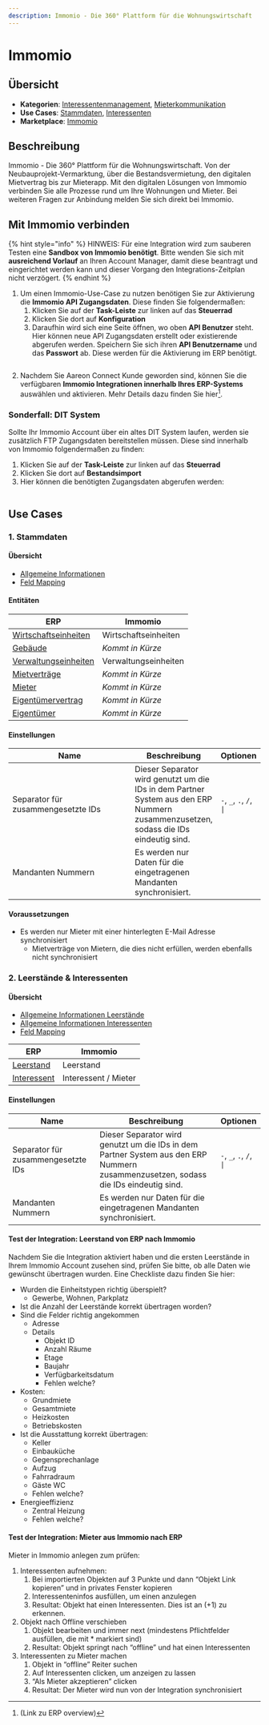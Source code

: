 ```yaml
---
description: Immomio - Die 360° Plattform für die Wohnungswirtschaft
---
```


# Immomio

## Übersicht

* **Kategorien**: [Interessentenmanagement](../kategorien/interessentenmanagement.md), [Mieterkommunikation](../kategorien/mieterkommunikation.md)
* **Use Cases**: [Stammdaten](immomio.md#stammdaten), [Interessenten](../kategorien/interessentenmanagement.md)
* **Marketplace**: [Immomio](https://marketplace.aareon.com/de/listings/immomio)

## Beschreibung

Immomio - Die 360° Plattform für die Wohnungswirtschaft. Von der Neubauprojekt-Vermarktung, über die Bestandsvermietung, den digitalen Mietvertrag bis zur Mieterapp. Mit den digitalen Lösungen von Immomio verbinden Sie alle Prozesse rund um Ihre Wohnungen und Mieter. Bei weiteren Fragen zur Anbindung melden Sie sich direkt bei Immomio.

## Mit Immomio verbinden

{% hint style="info" %}
HINWEIS: Für eine Integration wird zum sauberen Testen eine **Sandbox von Immomio benötigt**. Bitte wenden Sie sich mit **ausreichend Vorlauf** an Ihren Account Manager, damit diese beantragt und eingerichtet werden kann und dieser Vorgang den Integrations-Zeitplan nicht verzögert.
{% endhint %}

1. Um einen Immomio-Use-Case zu nutzen benötigen Sie zur Aktivierung die **Immomio API Zugangsdaten**. Diese finden Sie folgendermaßen:
   1. Klicken Sie auf der **Task-Leiste** zur linken auf das **Steuerrad**
   2. Klicken Sie dort auf **Konfiguration**
   3. Daraufhin wird sich eine Seite öffnen, wo oben **API Benutzer** steht. Hier können neue API Zugangsdaten erstellt oder existierende abgerufen werden. Speichern Sie sich ihren **API Benutzername** und das **Passwort** ab. Diese werden für die Aktivierung im ERP benötigt.

<figure><img src="../.gitbook/assets/immomio_api_access.png" alt=""><figcaption></figcaption></figure>

2. Nachdem Sie Aareon Connect Kunde geworden sind, können Sie die verfügbaren **Immomio Integrationen innerhalb Ihres ERP-Systems** auswählen und aktivieren. Mehr Details dazu finden Sie hier[^1].

### **Sonderfall: DIT System**

Sollte Ihr Immomio Account über ein altes DIT System laufen, werden sie zusätzlich FTP Zugangsdaten bereitstellen müssen. Diese sind innerhalb von Immomio folgendermaßen zu finden:

1. &#x20;Klicken Sie auf der **Task-Leiste** zur linken auf das **Steuerrad**
2. Klicken Sie dort auf **Bestandsimport**
3. Hier können die benötigten Zugangsdaten abgerufen werden:

<figure><img src="../.gitbook/assets/Screenshot 2023-06-01 at 17.25.58.png" alt=""><figcaption></figcaption></figure>

## Use Cases

### 1. Stammdaten

#### Übersicht

* [Allgemeine Informationen](../use-cases/stammdaten.md)
* [Feld Mapping](https://docs.google.com/spreadsheets/d/1fLwCGcttemtlDpznO3O00352cZZ5SPJXBPv6IRWQ6Bk/edit?gid=1022321755#gid=1022321755)

#### Entitäten

| ERP                                                            | Immomio              |
| -------------------------------------------------------------- | -------------------- |
| [Wirtschaftseinheiten](../entitaeten/wirtschaftseinheiten.md)  | Wirtschaftseinheiten |
| [Gebäude](../entitaeten/gebaeude.md)                           | _Kommt in Kürze_     |
| [Verwaltungseinheiten](../kategorien/eigentuemerverwaltung.md) | Verwaltungseinheiten |
| [Mietverträge](../entitaeten/mietvertraege.md)                 | _Kommt in Kürze_     |
| [Mieter](../entitaeten/mieter.md)                              | _Kommt in Kürze_     |
| [Eigentümervertrag](../entitaeten/eigentuemervertraege.md)     | _Kommt in Kürze_     |
| [Eigentümer](../entitaeten/eigentuemer.md)                     | _Kommt in Kürze_     |

#### Einstellungen

<table><thead><tr><th width="328.3333333333333">Name</th><th>Beschreibung</th><th>Optionen</th></tr></thead><tbody><tr><td>Separator für zusammengesetzte IDs</td><td>Dieser Separator wird genutzt um die IDs in dem Partner System aus den ERP Nummern zusammenzusetzen, sodass die IDs eindeutig sind.</td><td><code>-</code>, <code>_</code>, <code>.</code>, <code>/</code>, <code>|</code></td></tr><tr><td>Mandanten Nummern</td><td>Es werden nur Daten für die eingetragenen Mandanten synchronisiert.</td><td></td></tr></tbody></table>

#### Voraussetzungen

* Es werden nur Mieter mit einer hinterlegten E-Mail Adresse synchronisiert
  * Mietverträge von Mietern, die dies nicht erfüllen, werden ebenfalls nicht synchronisiert

### 2. Leerstände & Interessenten

#### Übersicht

* [Allgemeine Informationen Leerstände](../entitaeten/leerstaende.md)
* [Allgemeine Informationen Interessenten](../use-cases/interessenten.md)
* [Feld Mapping](https://docs.google.com/spreadsheets/d/1fLwCGcttemtlDpznO3O00352cZZ5SPJXBPv6IRWQ6Bk/edit?gid=1046693259#gid=1046693259)

| ERP                                           | Immomio              |
| --------------------------------------------- | -------------------- |
| [Leerstand](../entitaeten/leerstaende.md)     | Leerstand            |
| [Interessent](../entitaeten/interessenten.md) | Interessent / Mieter |

#### Einstellungen

| Name                               | Beschreibung                                                                                                                        | Optionen                 |
| ---------------------------------- | ----------------------------------------------------------------------------------------------------------------------------------- | ------------------------ |
| Separator für zusammengesetzte IDs | Dieser Separator wird genutzt um die IDs in dem Partner System aus den ERP Nummern zusammenzusetzen, sodass die IDs eindeutig sind. | `-`, `_`, `.`, `/`, `\|` |
| Mandanten Nummern                  | Es werden nur Daten für die eingetragenen Mandanten synchronisiert.                                                                 |                          |

#### Test der Integration: Leerstand von ERP nach Immomio

Nachdem Sie die Integration aktiviert haben und die ersten Leerstände in Ihrem Immomio Account zusehen sind, prüfen Sie bitte, ob alle Daten wie gewünscht übertragen wurden. Eine Checkliste dazu finden Sie hier:

* Wurden die Einheitstypen richtig überspielt?
  * Gewerbe, Wohnen, Parkplatz
* Ist die Anzahl der Leerstände korrekt übertragen worden?
* Sind die Felder richtig angekommen
  * Adresse
  * Details
    * Objekt ID
    * Anzahl Räume
    * Etage
    * Baujahr
    * Verfügbarkeitsdatum
    * Fehlen welche?
* Kosten:&#x20;
  * Grundmiete
  * Gesamtmiete
  * Heizkosten
  * Betriebskosten
* Ist die Ausstattung korrekt übertragen:&#x20;
  * Keller
  * Einbauküche
  * Gegensprechanlage
  * Aufzug
  * Fahrradraum
  * Gäste WC
  * Fehlen welche?
* Energieeffizienz
  * Zentral Heizung
  * Fehlen welche?

#### Test der Integration: Mieter aus Immomio nach ERP

Mieter in Immomio anlegen zum prüfen:

1. Interessenten aufnehmen:&#x20;
   1. Bei importierten Objekten auf 3 Punkte und dann “Objekt Link kopieren” und in privates Fenster kopieren
   2. Interessenteninfos ausfüllen, um einen anzulegen
   3. Resultat: Objekt hat einen Interessenten. Dies ist an (+1) zu erkennen.
2. Objekt nach Offline verschieben
   1. Objekt bearbeiten und immer next (mindestens Pflichtfelder ausfüllen, die mit \* markiert sind)
   2. Resultat: Objekt springt nach “offline” und hat einen Interessenten
3. Interessenten zu Mieter machen
   1. Objekt in “offline” Reiter suchen
   2. Auf Interessenten clicken, um anzeigen zu lassen
   3. “Als Mieter akzeptieren” clicken
   4. Resultat: Der Mieter wird nun von der Integration synchronisiert

[^1]: (Link zu ERP overview)
